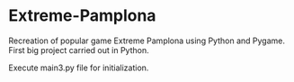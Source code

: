 # Extreme-Pamplona

Recreation of popular game Extreme Pamplona using Python and Pygame. First big project carried out in Python.

Execute main3.py file for initialization.
